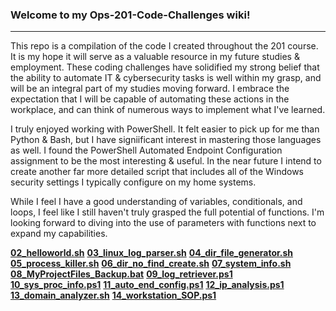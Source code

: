 ### **Welcome to my Ops-201-Code-Challenges wiki!**
---------------------------------------------------

This repo is a compilation of the code I created throughout the 201 course. It is my hope it will serve as a valuable resource in my future studies & employment. These coding challenges have solidified my strong belief that the ability to automate IT & cybersecurity tasks is well within my grasp, and will be an integral part of my studies moving forward. I embrace the expectation that I will be capable of automating these actions in the workplace, and can think of numerous ways to implement what I've learned.

I truly enjoyed working with PowerShell. It felt easier to pick up for me than Python & Bash, but I have signiificant interest in mastering those languages as well. I found the PowerShell Automated Endpoint Configuration assignment to be the most interesting & useful. In the near future I intend to create another far more detailed script that includes all of the Windows security settings I typically configure on my home systems.

While I feel I have a good understanding of variables, conditionals, and loops, I feel like I still haven't truly grasped the full potential of functions. I'm looking forward to diving into the use of parameters with functions next to expand my capabilities.

**[02_helloworld.sh](https://github.com/RobG-11/Ops201-Code-Challenges/blob/main/02_helloworld.sh)**
**[03_linux_log_parser.sh](https://github.com/RobG-11/Ops201-Code-Challenges/blob/main/03_linux_log_parser.sh)**
**[04_dir_file_generator.sh](https://github.com/RobG-11/Ops201-Code-Challenges/blob/main/04_dir_file_generator.sh)**
**[05_process_killer.sh](https://github.com/RobG-11/Ops201-Code-Challenges/blob/main/05_process_killer.sh)**
**[06_dir_no_find_create.sh](https://github.com/RobG-11/Ops201-Code-Challenges/blob/main/06_dir_no_find_create.sh)**
**[07_system_info.sh](https://github.com/RobG-11/Ops201-Code-Challenges/blob/main/07_system_info.sh)**
**[08_MyProjectFiles_Backup.bat](https://github.com/RobG-11/Ops201-Code-Challenges/blob/main/08_MyProjectFiles_Backup.bat)**
**[09_log_retriever.ps1](https://github.com/RobG-11/Ops201-Code-Challenges/blob/main/09_log_retriever.ps1)**
**[10_sys_proc_info.ps1](https://github.com/RobG-11/Ops201-Code-Challenges/blob/main/10_sys_proc_info.ps1)**
**[11_auto_end_config.ps1](https://github.com/RobG-11/Ops201-Code-Challenges/blob/main/11_auto_end_config.ps1)**
**[12_ip_analysis.ps1](https://github.com/RobG-11/Ops201-Code-Challenges/blob/main/12_ip_analysis.ps1)**
**[13_domain_analyzer.sh](https://github.com/RobG-11/Ops201-Code-Challenges/blob/main/13_domain_analyzer.sh)**
**[14_workstation_SOP.ps1](https://github.com/RobG-11/Ops201-Code-Challenges/blob/main/14_workstation_SOP.ps1)**


